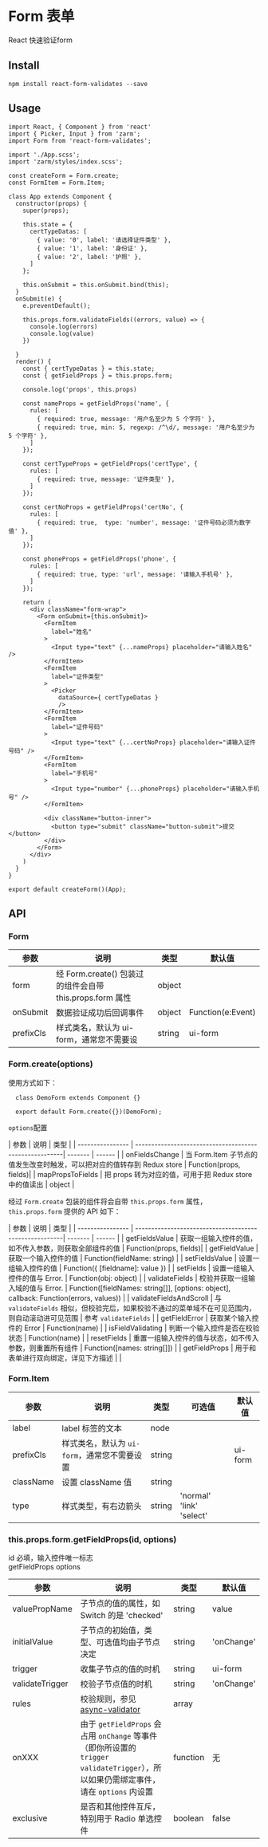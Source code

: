 # Form 表单
React 快速验证form

## Install
```
npm install react-form-validates --save
```

## Usage
```
import React, { Component } from 'react'
import { Picker, Input } from 'zarm';
import Form from 'react-form-validates';

import './App.scss';
import 'zarm/styles/index.scss';

const createForm = Form.create;
const FormItem = Form.Item;

class App extends Component {
  constructor(props) {
    super(props);

    this.state = {
      certTypeDatas: [
        { value: '0', label: '请选择证件类型' },
        { value: '1', label: '身份证' },
        { value: '2', label: '护照' },
      ]
    };

    this.onSubmit = this.onSubmit.bind(this);
  }
  onSubmit(e) {
    e.preventDefault();

    this.props.form.validateFields((errors, value) => {
      console.log(errors)
      console.log(value)
    })

  }
  render() {
    const { certTypeDatas } = this.state;
    const { getFieldProps } = this.props.form;

    console.log('props', this.props)

    const nameProps = getFieldProps('name', {
      rules: [
        { required: true, message: '用户名至少为 5 个字符' },
        { required: true, min: 5, regexp: /^\d/, message: '用户名至少为 5 个字符' },
      ]
    });

    const certTypeProps = getFieldProps('certType', {
      rules: [
        { required: true, message: '证件类型' },
      ]
    });

    const certNoProps = getFieldProps('certNo', {
      rules: [
        { required: true,  type: 'number', message: '证件号码必须为数字值' },
      ]
    });

    const phoneProps = getFieldProps('phone', {
      rules: [
        { required: true, type: 'url', message: '请输入手机号' },
      ]
    });

    return (
      <div className="form-wrap">
        <Form onSubmit={this.onSubmit}>
          <FormItem
            label="姓名"
          >
            <Input type="text" {...nameProps} placeholder="请输入姓名" />
          </FormItem>
          <FormItem
            label="证件类型"
          >
            <Picker
              dataSource={ certTypeDatas }
              />
          </FormItem>
          <FormItem
            label="证件号码"
          >
            <Input type="text" {...certNoProps} placeholder="请输入证件号码" />
          </FormItem>
          <FormItem
            label="手机号"
          >
            <Input type="number" {...phoneProps} placeholder="请输入手机号" />
          </FormItem>

          <div className="button-inner">
            <button type="submit" className="button-submit">提交</button>
          </div>
        </Form>
      </div>
    )
  }
}

export default createForm()(App);
```


## API
### Form

| 参数        | 说明                                                   |  类型   | 默认值  |
| --------   | -------------------------------------------------------| ------- | ------ |
| form       | 经 Form.create() 包装过的组件会自带 this.props.form 属性   | object  |        |
| onSubmit   | 数据验证成功后回调事件	                       | object  |Function(e:Event) |
| prefixCls  | 样式类名，默认为 ui-form，通常您不需要设                    | string  | ui-form|

### Form.create(options)
使用方式如下：

```
  class DemoForm extends Component {}

  export default Form.create({})(DemoForm);
```

`options`配置

| 参数              | 说明                                                   |  类型   |
| ---------------- | -------------------------------------------------------| ------- | ------ |
| onFieldsChange   | 当 Form.Item 子节点的值发生改变时触发，可以把对应的值转存到 Redux store  | Function(props, fields)|
| mapPropsToFields | 把 props 转为对应的值，可用于把 Redux store 中的值读出             | object  |

经过 `Form.create` 包装的组件将会自带 `this.props.form` 属性，`this.props.form` 提供的 API 如下：

| 参数              | 说明                                                   |  类型   |
| ---------------- | -------------------------------------------------------| ------- | ------ |
| getFieldsValue   | 获取一组输入控件的值，如不传入参数，则获取全部组件的值 | Function(props, fields)|
| getFieldValue    | 获取一个输入控件的值	                      | Function(fieldName: string) |
| setFieldsValue   | 设置一组输入控件的值	                 | Function({ [fieldname]: value }) |
| setFields        | 设置一组输入控件的值与 Error.                      | Function(obj: object) |
| validateFields   | 校验并获取一组输入域的值与 Error.   | Function([fieldNames: string[]], [options: object], callback: Function(errors, values)) |
| validateFieldsAndScroll | 与 `validateFields` 相似，但校验完后，如果校验不通过的菜单域不在可见范围内，则自动滚动进可见范围 | 参考 `validateFields` |
| getFieldError     | 获取某个输入控件的 Error                   | Function(name) |
| isFieldValidating | 判断一个输入控件是否在校验状态               | Function(name) |
| resetFields       | 重置一组输入控件的值与状态，如不传入参数，则重置所有组件 | Function([names: string[]]) |
| getFieldProps     | 用于和表单进行双向绑定，详见下方描述 |   |
### Form.Item

| 参数          | 说明                                      |  类型   | 可选值 | 默认值  |
| --------------| -----------------------------------------| ------ | ------- | ----- |
| label     | label 标签的文本	                             | node   |      |          |
| prefixCls | 样式类名，默认为 `ui-form`，通常您不需要设置       | string |      | ui-form  |
| className | 设置 className 值	                          | string |      |          |
| type      | 样式类型，有右边箭头	        | string |  'normal' 'link' 'select' |      |


### this.props.form.getFieldProps(id, options)
id 必填，输入控件唯一标志  
getFieldProps options

| 参数          | 说明                                                 |  类型   | 默认值  |
| --------------| ----------------------------------------------------| ------- | ------ |
| valuePropName | 子节点的值的属性，如 Switch 的是 'checked'              | string  | value  |
| initialValue  | 子节点的初始值，类型、可选值均由子节点决定                 | string  |'onChange' |
| trigger       | 收集子节点的值的时机	                                 | string  | ui-form|
| validateTrigger | 校验子节点值的时机		                              | string  | 'onChange'|
| rules         | 校验规则，参见 [async-validator](https://github.com/yiminghe/async-validator)                        | array  | |
| onXXX | 由于 `getFieldProps` 会占用 `onChange` 等事件（即你所设置的 `trigger` `validateTrigger`），所以如果仍需绑定事件，请在 `options` 内设置 | function  | 无|
| exclusive | 是否和其他控件互斥，特别用于 Radio 单选控件                   | boolean  | false|

